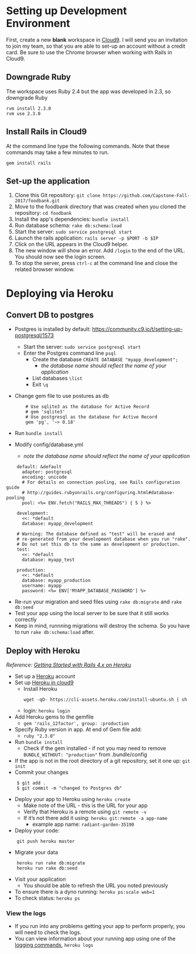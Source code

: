 # Setting up Development Environment
First, create a new **blank** workspace in [Cloud9](https://c9.io/).  I will send you an invitation to join my team, so that you are able to set-up an account without a credit card.  Be sure to use the Chrome browser when working with Rails in Cloud9.

## Downgrade Ruby
The workspace uses Ruby 2.4 but the app was developed in 2.3, so downgrade Ruby
```
rvm install 2.3.0
rvm use 2.3.0
```

## Install Rails in Cloud9
At the command line type the following commands.  Note that these commands  may take a few minutes to run.

```
gem install rails
```

## Set-up the application
1. Clone this Git repository: `git clone https://github.com/Capstone-Fall-2017/foodbank.git`
1. Move to the foodbank directory that was created when you cloned the repository:  `cd foodbank`
1. Install the app's dependencies: `bundle install`
3. Run database schema:  `rake db:schema:load`
1. Start the server:  `sudo service postgresql start`
1. Launch the rails application: `rails server -p $PORT -b $IP`
1. Click on the URL appears in the Cloud9 helper.
1.  The new window will show an error.  Add `/login` to the end of the URL.  You should now see the login screen.
1. To stop the server, press `ctrl-c` at the command line and close the related browser window.

# Deploying via Heroku

## Convert DB to postgres
- Postgres is installed by default: https://community.c9.io/t/setting-up-postgresql/1573
  - Start the server:  `sudo service postgresql start`
  - Enter the Postgres command line `psql`
    - Create the database  `CREATE DATABASE "myapp_development";`
      - *the database name should reflect the name of your application*
    - List databases `\list`
    - Exit `\q`

- Change gem file to use postures as db
  ```
      # Use sqlite3 as the database for Active Record
      # gem 'sqlite3'
      # Use postgresql as the database for Active Record
      gem 'pg', '~> 0.18'
  ```
- Run `bundle install`


- Modify config/database.yml
  - *note the database name should reflect the name of your application*

```
    default: &default
      adapter: postgresql
      encoding: unicode
      # For details on connection pooling, see Rails configuration guide
      # http://guides.rubyonrails.org/configuring.html#database-pooling
      pool: <%= ENV.fetch("RAILS_MAX_THREADS") { 5 } %>

    development:
      <<: *default
      database: myapp_development

    # Warning: The database defined as "test" will be erased and
    # re-generated from your development database when you run "rake".
    # Do not set this db to the same as development or production.
    test:
      <<: *default
      database: myapp_test

    production:
      <<: *default
      database: myapp_production
      username: myapp
      password: <%= ENV['MYAPP_DATABASE_PASSWORD'] %>
```

- Re-run your migration and seed files using `rake db:migrate` and `rake db:seed`
- Test your app using the local server to be sure that it still works correctly
- Keep in mind, runnning migrations will destroy the schema. So you have to run `rake db:schema:load` after.

## Deploy with Heroku

*Reference:* [*Getting Started with Rails 4.x on Heroku*](https://devcenter.heroku.com/articles/getting-started-with-rails4)


- Set up a [Heroku](https://www.heroku.com) account
- Set up [Heroku in cloud9](https://devcenter.heroku.com/articles/getting-started-with-rails4#local-workstation-setup)
  - Install Heroku
    ```
    wget -qO- https://cli-assets.heroku.com/install-ubuntu.sh | sh
    ```
  - login: `heroku login`
- Add Heroku gems to the gemfile
  - `gem 'rails_12factor', group: :production`
- Specify Ruby version in app.  At end of Gem file add:
  - `ruby "2.3.0"`
- Run `bundle install`
  - Check if the gem installed - if not you may need to remove  `BUNDLE_WITHOUT: "production"`  from .bundle/config
- If the app is not in the root directory of a git repository, set it one up: `git init`
- Commit your changes 
```
    $ git add .
    $ git commit -m "changed to Postgres db"
```
- Deploy your app to Heroku using ```heroku create```
  - Make note of the URL - this is the URL for your app
  - Verify that Heroku is a remote using `git remote -v`
  - If it’s not there add it using: `heroku git:remote -a app-name`
    -  example app name: `radiant-garden-35190`
- Deploy your code:

```
    git push heroku master
```

- Migrate your data
```
    heroku run rake db:migrate
    heroku run rake db:seed
```
- Visit your application
  - You should be able to refresh the URL you noted previously
- To ensure there is a dyno running:  `heroku ps:scale web=1`
- To check status:  `heroku ps`

### View the logs
- If you run into any problems getting your app to perform properly, you will need to check the logs.
- You can view information about your running app using one of the [logging commands](https://devcenter.heroku.com/articles/logging), `heroku logs`
